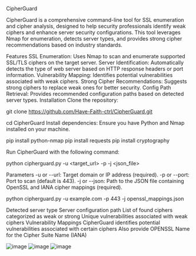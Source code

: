CipherGuard

CipherGuard is a comprehensive command-line tool for SSL enumeration and cipher analysis, designed to help security professionals identify weak ciphers and enhance server security configurations. This tool leverages Nmap for enumeration, detects server types, and provides strong cipher recommendations based on industry standards.

Features
SSL Enumeration: Uses Nmap to scan and enumerate supported SSL/TLS ciphers on the target server.
Server Identification: Automatically detects the type of web server based on HTTP response headers or port information.
Vulnerability Mapping: Identifies potential vulnerabilities associated with weak ciphers.
Strong Cipher Recommendations: Suggests strong ciphers to replace weak ones for better security.
Config Path Retrieval: Provides recommended configuration paths based on detected server types.
Installation
Clone the repository:

git clone https://github.com/Have-Faith-ctrl/CipherGuard.git

cd CipherGuard
Install dependencies: Ensure you have Python and Nmap installed on your machine.

pip install python-nmap
pip install requests
pip install cryptography


Run CipherGuard with the following command:

python cipherguard.py -u <target_url> -p <port> -j <json_file>


Parameters
-u or --url: Target domain or IP address (required).
-p or --port: Port to scan (default is 443).
-j or --json: Path to the JSON file containing OpenSSL and IANA cipher mappings (required).


python cipherguard.py -u example.com -p 443 -j openssl_mappings.json


Detected server type
Server configuration path
List of found ciphers categorized as weak or strong
Unique vulnerabilities associated with weak ciphers
Vulnerability Mappings 
CipherGuard identifies potential vulnerabilities associated with certain ciphers
Also provide OPENSSL Name for the Cipher Suite Name (IANA)

![image](https://github.com/user-attachments/assets/d888fb97-7ab1-44d1-9303-ae007eff799a)
![image](https://github.com/user-attachments/assets/14f886a5-e0c3-45cf-bc43-9a8e7b2cee22)
![image](https://github.com/user-attachments/assets/7970cfc3-404c-46bb-ac1c-de1ef215f105)



